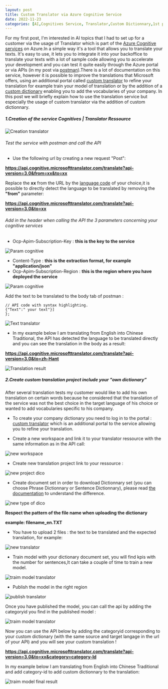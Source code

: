 ```yaml
---
layout: post
title: Custom Translator via Azure Cognitive Service  
date: 2022-11-23
categories: [AI,Cognitives Service, Translator,Custom Dictionnary,1st post]
---
```


For my first post, I'm interested in AI topics that I had to set up for a customer via the usage of Translator which is part of the [Azure Cognitive services](https://azure.microsoft.com/fr-fr/products/cognitive-services/) on Azure.In a simple way it's a tool that allows you to translate your texts. It's easy to use, it lets you to integrate it into your backoffice to translate your texts with a lot of sample code allowing you to accelerate your development and you can test it quite easily through the Azure portal or via APIs (in my post via [postman](https://www.postman.com/)).There is a lot of documentation on this service, however it is possible to improve the translations that Microsoft offers, using an additional portal called [custom translator](https://portal.customtranslator.azure.ai/) to refine your translation for example train your model of translation or by the addition of a [custom dictionary](https://learn.microsoft.com/en-us/azure/cognitive-services/translator/custom-translator/concepts/dictionaries) enabling you to add the vocabularies of your company.
In this post we will briefly explain how to use the translation service but especially the usage of custom translator via the addition of custom dictionnary.

##### 1.Creation of the service Cognitives | Translator Ressource 

![Creation translator](https://github.com/marc-hadjeje/marc-hadjeje.github.io/blob/main/assets/images/Translator_creation.jpg?raw=true)

###### Test the service with postman and call the API 

-	Use the following url by creating a new request "Post": 

**https://api.cognitive.microsofttranslator.com/translate?api-version=3.0&from=xx&to=xx**

Replace the **xx** from the URL by the [language code](https://learn.microsoft.com/en-us/azure/cognitive-services/translator/language-support) of your choice,it is possible to directly detect the language to be translated by removing the **"from"** parameter:

**https://api.cognitive.microsofttranslator.com/translate?api-version=3.0&to=xx**


###### Add in the header when calling the API the 3 parameters concerning your cognitive services

-	Ocp-Apim-Subscription-Key :  **this is the key to the service** 

![Param cognitive](https://github.com/marc-hadjeje/marc-hadjeje.github.io/blob/main/assets/images/key_translator.jpg?raw=true)

-	Content-Type : **this is the extraction format, for example "application/json"**
-	Ocp-Apim-Subscription-Region : **this is the region where you have deployed the service**

![Param cognitive](https://github.com/marc-hadjeje/marc-hadjeje.github.io/blob/main/assets/images/param_cognitive.jpg?raw=true)


Add the text to be translated to the body tab of postman :

```api
// API code with syntax highlighting.
{"Text":" your text"}]
}; 
```
![Text translator](https://github.com/marc-hadjeje/marc-hadjeje.github.io/blob/main/assets/images/text_translator.jpg?raw=true)

-   In my example below I am translating from English into Chinese Traditional, the API has detected the language to be translated directly and you can see the translation in the body as a result:

**https://api.cognitive.microsofttranslator.com/translate?api-version=3.0&to=zh-Hant**

![Translation result](https://github.com/marc-hadjeje/marc-hadjeje.github.io/blob/main/assets/images/translation_result.jpg?raw=true)


##### 2.Create custom translation project include your "own dictionary”

After several translation tests my customer would like to add his own translation on certain words because he considered that the translation of the service was not the best choice in the target language of his choice or wanted to add vocabularies specific to his company.  

-	To create your company dictionary you need to log in to the portal : [custom translator](https://portal.customtranslator.azure.ai/workspaces) which is an additional portal to the service allowing you to refine your translation.

-	Create a new workspace and link it to your translator ressource with the same information as in the API call:

![new workspace](https://github.com/marc-hadjeje/marc-hadjeje.github.io/blob/main/assets/images/custom_translator_key.jpg?raw=true)

-   Create new translation project link to your ressource :

![new project dico](https://github.com/marc-hadjeje/marc-hadjeje.github.io/blob/main/assets/images/new_project_translator.jpg?raw=true)

-	Create document set in order to download Dictionnary set (you can choose Phrase Dictionnary or Sentence Dictionnary), please read [the documentation](https://learn.microsoft.com/en-us/azure/cognitive-services/Translator/custom-translator/concepts/dictionaries) to understand the difference.

![new type of dico](https://raw.githubusercontent.com/marc-hadjeje/marc-hadjeje.github.io/main/assets/images/type_of_dictionnary.jpg)

**Respect the pattern of the file name when uploading the dictionary** 

**example: filename_en.TXT**

-  You have to upload 2 files : the text to be translated and the expected translation, for example:

![new translator](https://github.com/marc-hadjeje/marc-hadjeje.github.io/blob/main/assets/images/content%20custom%20dictionnary.jpg?raw=true)

-	Train model with your dictionary document set, you will find kpis with the number for sentences,It can take a couple of time to train a new model.

 ![traim model translator](https://github.com/marc-hadjeje/marc-hadjeje.github.io/blob/main/assets/images/train_model.jpg?raw=true)
 
-    Publish the model in the right region

 ![publish translator](https://github.com/marc-hadjeje/marc-hadjeje.github.io/blob/main/assets/images/publish_model2.jpg?raw=true)

Once you have published the model, you can call the api by adding the categoryid you find in the published model :

 ![traim model translator](https://github.com/marc-hadjeje/marc-hadjeje.github.io/blob/main/assets/images/category_id.jpg?raw=true)

Now you can use the API below by adding the categoryid corresponding to your custom dictionary (with the same source and target langage in the url of your API) and you will see your custom translation !

**https://api.cognitive.microsofttranslator.com/translate?api-version=3.0&to=xx&category=category-Id**


In my example below I am translating from English into Chinese Traditional and add category-id to add custom dictionnary to the translation:

 ![traim model final result](https://github.com/marc-hadjeje/marc-hadjeje.github.io/blob/main/assets/images/result_custom_traduction.jpg?raw=true)